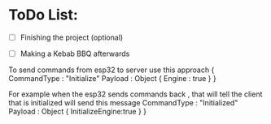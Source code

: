 # ToDo List:
- [ ] Finishing the project  (optional)
- [ ] Making a Kebab BBQ afterwards



To send commands from esp32 to server use this approach {
CommandType : "Initialize"
Payload : Object
{
Engine : true
}
}

For example when the esp32 sends commands back , that will tell the client that is initialized will send this message
CommandType : "Initialized"
Payload : Object
{
InitializeEngine:true
}
}
